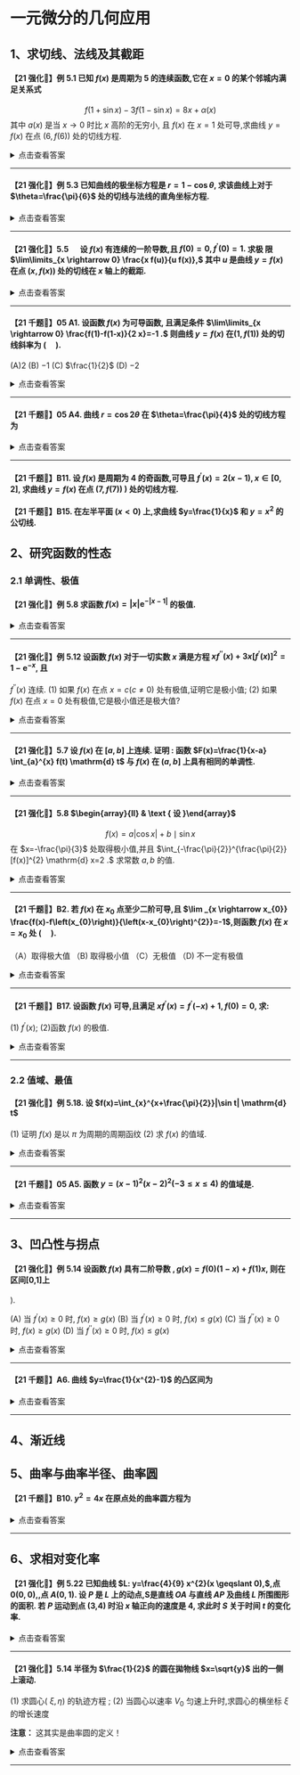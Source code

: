 # 一元微分的几何应用

## 1、求切线、法线及其截距

#### 【21 强化🐙】例 5.1 已知 $f(x)$ 是周期为 5 的连续函数,它在 $x=0$ 的某个邻城内满足关系式
$$
f(1+\sin x)-3 f(1-\sin x)=8 x+\alpha(x)
$$
其中 $a(x)$ 是当 $x \rightarrow 0$ 时比 $x$ 高阶的无穷小, 且 $f(x)$ 在 $x=1$ 处可导,求曲线 $y=f(x)$ 在点 $(6, f(6))$ 处的切线方程.

<details>
<summary>点击查看答案</summary>


</details>

- - - -

#### 【21 强化🐙】例 5.3 已知曲线的极坐标方程是 $r=1-\cos \theta,$ 求该曲线上对于 $\theta=\frac{\pi}{6}$ 处的切线与法线的直角坐标方程.

<details>
<summary>点击查看答案</summary>


</details>

- - - -

#### 【21 强化🐙】$5.5 \quad$ 设 $f(x)$ 有连续的一阶导数,且 $f(0)=0, f^{\prime}(0)=1 .$ 求极 限 $\lim\limits_{x \rightarrow 0} \frac{x f(u)}{u f(x)},$ 其中 $u$ 是曲线 $y=f(x)$ 在点 $(x, f(x))$ 处的切线在 $x$ 轴上的截距.

<details>
<summary>点击查看答案</summary>


</details>

- - - -

#### 【21 千题🐙】05 A1. 设函数 $f(x)$ 为可导函数, 且满足条件 $\lim\limits_{x \rightarrow 0} \frac{f(1)-f(1-x)}{2 x}=-1 .$ 则曲线 $y=f(x)$ 在$(1, f(1))$ 处的切线斜率为 $(\quad) .$
(A)$2$
(B) $-1$
(C) $\frac{1}{2}$
(D) $-2$

<details>
<summary>点击查看答案</summary>


</details>

- - - -

#### 【21 千题🐙】05 A4. 曲线 $r=\cos 2 \theta$ 在 $\theta=\frac{\pi}{4}$ 处的切线方程为

<details>
<summary>点击查看答案</summary>


</details>

- - - -

#### 【21 千题🐙】B11. 设 $f(x)$ 是周期为 4 的奇函数,可导且 $f^{\prime}(x)=2(x-1), x \in[0,2],$ 求曲线 $y=f(x)$ 在点 $(7, f(7))$ ) 处的切线方程.

#### 【21 千题🐙】B15. 在左半平面 $(x<0)$ 上,求曲线 $y=\frac{1}{x}$ 和 $y=x^{2}$ 的公切线.

## 2、研究函数的性态

### 2.1 单调性、极值

#### 【21 强化🐙】例 5.8 求函数 $f(x)=|x| \mathrm{e}^{-|x-1|}$ 的极值.

<details>
<summary>点击查看答案</summary>


</details>

- - - -

#### 【21 强化🐙】例 5.12 设函数 $f(x)$ 对于一切实数 $x$ 满是方程 $x f^{\prime \prime}(x)+3 x\left[f^{\prime}(x)\right]^{2}=1-\mathrm{e}^{-x},$ 且
$f^{\prime \prime}(x)$ 连续.
(1) 如果 $f(x)$ 在点 $x=c(c \neq 0)$ 处有极值,证明它是极小值;
(2) 如果 $f(x)$ 在点 $x=0$ 处有极值,它是极小值还是极大值?

<details>
<summary>点击查看答案</summary>


</details>

- - - -

#### 【21 强化🐙】5.7 设 $f(x)$ 在 $[a, b]$ 上连续. 证明 : 函数 $F(x)=\frac{1}{x-a} \int_{a}^{x} f(t) \mathrm{d} t$ 与 $f(x)$ 在 $(a, b]$ 上具有相同的单调性.

<details>
<summary>点击查看答案</summary>


</details>

- - - -

#### 【21 强化🐙】5.8 $\begin{array}{ll} & \text { 设 }\end{array}$
$$
f(x)=a|\cos x|+b \mid \sin x
$$
在 $x=-\frac{\pi}{3}$ 处取得极小值,并且 $\int_{-\frac{\pi}{2}}^{\frac{\pi}{2}}[f(x)]^{2} \mathrm{d} x=2 .$ 求常数 $a, b$ 的值.

<details>
<summary>点击查看答案</summary>


</details>

- - - -

#### 【21 千题🐙】B2. 若 $f(x)$ 在 $x_{0}$ 点至少二阶可导,且 $\lim _{x \rightarrow x_{0}} \frac{f(x)-f\left(x_{0}\right)}{\left(x-x_{0}\right)^{2}}=-1$,则函数 $f(x)$ 在 $x=x_{0}$ 处 $(\quad)$.
（A）取得极大值
（B) 取得极小值
（C）无极值
（D) 不一定有极值

<details>
<summary>点击查看答案</summary>


</details>

- - - -

#### 【21 千题🐙】B17. 设函数 $f(x)$ 可导,且满足 $x f^{\prime}(x)=f^{\prime}(-x)+1, f(0)=0,$ 求:
(1) $f^{\prime}(x)$;
(2)函数 $f(x)$ 的极值.

<details>
<summary>点击查看答案</summary>


</details>

- - - -

### 2.2 值域、最值

#### 【21 强化🐙】例 $5.18 .$ 设 $f(x)=\int_{x}^{x+\frac{\pi}{2}}|\sin t| \mathrm{d} t$
(1) 证明 $f(x)$ 是以 $\pi$ 为周期的周期函纹
(2) 求 $f(x)$ 的值域.

<details>
<summary>点击查看答案</summary>


</details>

- - - -

#### 【21 千题🐙】05 A5. 函数 $y=(x-1)^{2}(x-2)^{2}(-3 \leqslant x \leqslant 4)$ 的值域是.

<details>
<summary>点击查看答案</summary>


</details>

- - - -

## 3、凹凸性与拐点

#### 【21 强化🐙】例 5.14 设函数 $f(x)$ 具有二阶导数 $, g(x)=f(0)(1-x)+f(1) x,$ 则在区间[0,1]上
).

(A) 当 $f^{\prime}(x) \geqslant 0$ 时, $f(x) \geqslant g(x)$
(B) 当 $f^{\prime}(x) \geqslant 0$ 时, $f(x) \leqslant g(x)$
(C) 当 $f^{\prime \prime}(x) \geqslant 0$ 时, $f(x) \geqslant g(x)$
(D) 当 $f^{\prime \prime}(x) \geqslant 0$ 时, $f(x) \leqslant g(x)$

<details>
<summary>点击查看答案</summary>


</details>

- - - -

#### 【21 千题🐙】A6. 曲线 $y=\frac{1}{x^{2}-1}$ 的凸区间为

<details>
<summary>点击查看答案</summary>


</details>

- - - -

## 4、渐近线

## 5、曲率与曲率半径、曲率圆

#### 【21 千题🐙】B10. $y^{2}=4 x$ 在原点处的曲率圆方程为

<details>
<summary>点击查看答案</summary>


</details>

- - - -

## 6、求相对变化率

#### 【21 强化🐙】例 5.22 已知曲线 $L: y=\frac{4}{9} x^{2}(x \geqslant 0),$,点 $0(0,0),$,点 $A(0,1) .$ 设 $P$ 是 $L$ 上的动点,S是直线 $O A$ 与直线 $A P$ 及曲线 $L$ 所围图形的面积. 若 $P$ 运动到点 (3,4) 时沿 $x$ 轴正向的速度是 $4,$ 求此时 $S$ 关于时间 $t$ 的变化率.

<details>
<summary>点击查看答案</summary>


</details>

- - - -

#### 【21 强化🐙】5.14 半径为 $\frac{1}{2}$ 的圆在拋物线 $x=\sqrt{y}$ 出的一侧上滚动.
(1) 求圆心( $\xi, \eta)$ 的轨迹方程 $;$
(2) 当圆心以速率 $V_{0}$ 匀速上升时,求圆心的横坐标 $\xi$ 的增长速度

**注意：**
这其实是曲率圆的定义！

<details>
<summary>点击查看答案</summary>


</details>

- - - -